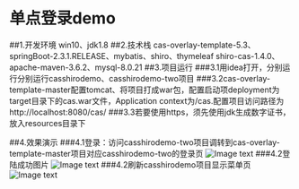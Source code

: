 单点登录demo
===
##1.开发环境
    win10、jdk1.8
##2.技术栈
    cas-overlay-template-5.3、springBoot-2.3.1.RELEASE、mybatis、shiro、thymeleaf
    shiro-cas-1.4.0、apache-maven-3.6.2、mysql-8.0.21
##3.项目运行
  ###3.1用idea打开，分别运行分别运行casshirodemo、casshirodemo-two项目
  ###3.2cas-overlay-template-master配置tomcat、将项目打成war包，配置启动项deployment为target目录下的cas.war文件，Application context为/cas.配置项目访问路径为http://localhost:8080/cas/
  ###3.3若要使用https，须先使用jdk生成数字证书，放入resources目录下
    
##4.效果演示
   ###4.1登录：访问casshirodemo-two项目调转到cas-overlay-template-master项目对应casshirodemo-two的登录页
   ![Image text](https://github.com/GalacticSys/image/blob/master/cas-shiro/casshirodemo-two/login.PNG)
   ###4.2登陆成功图片
   ![Image text](https://github.com/GalacticSys/image/blob/master/cas-shiro/casshirodemo-two/loginSuccess.PNG)
   ###4.2刷新casshirodemo项目显示菜单页
   ![Image text](https://github.com/GalacticSys/image/blob/master/cas-shiro/casshirodemo-two/restartOther.PNG)
    
    
    
